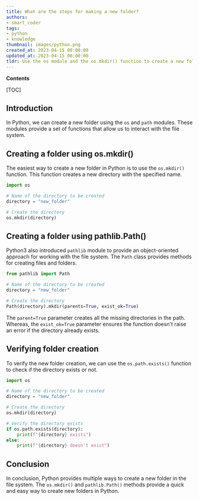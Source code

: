 ```yaml
---
title: What are the steps for making a new folder?
authors:
- smart_coder
tags:
- python
- knowledge
thumbnail: images/python.png
created_at: 2023-04-15 00:00:00
updated_at: 2023-04-15 00:00:00
tldr: Use the os module and the os.mkdir() function to create a new folder in Python.
---
```


**Contents**

[TOC]

## Introduction

In Python, we can create a new folder using the `os` and `path` modules. These modules provide a set of functions that allow us to interact with the file system.

## Creating a folder using os.mkdir()

The easiest way to create a new folder in Python is to use the `os.mkdir()` function. This function creates a new directory with the specified name.

```python
import os

# Name of the directory to be created
directory = "new_folder"

# Create the directory 
os.mkdir(directory)
```

## Creating a folder using pathlib.Path()

Python3 also introduced `pathlib` module to provide an object-oriented approach for working with the file system. The `Path` class provides methods for creating files and folders.

```python
from pathlib import Path

# Name of the directory to be created
directory = "new_folder"

# Create the directory 
Path(directory).mkdir(parents=True, exist_ok=True)
```

The `parent=True` parameter creates all the missing directories in the path. Whereas, the `exist_ok=True` parameter ensures the function doesn't raise an error if the directory already exists.

## Verifying folder creation

To verify the new folder creation, we can use the `os.path.exists()` function to check if the directory exists or not.

```python
import os

# Name of the directory to be created
directory = "new_folder"

# Create the directory 
os.mkdir(directory)

# Verify the directory exists
if os.path.exists(directory):
    print(f"{directory} exists")
else:
    print(f"{directory} doesn't exist")
```

## Conclusion

In conclusion, Python provides multiple ways to create a new folder in the file system. The `os.mkdir()` and `pathlib.Path()` methods provide a quick and easy way to create new folders in Python.
